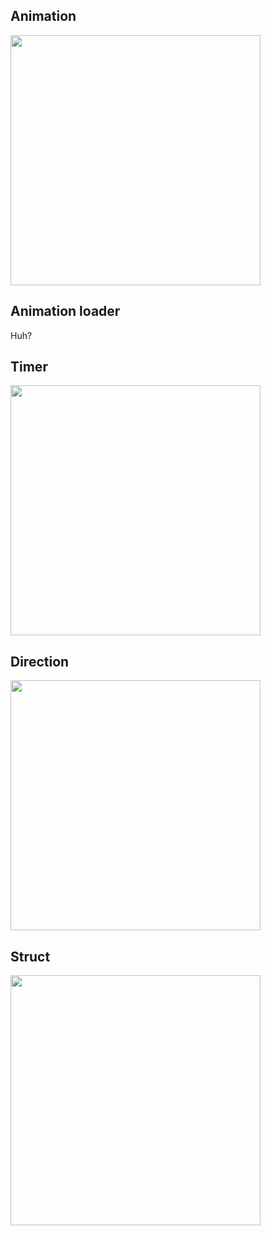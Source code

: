 ## Animation

<img src="https://img.plantuml.biz/plantuml/svg/XLPDZzem4BtdLrYxXsMt2wjUAuIs7whKIo-b9uGiamp1gd4Ysv6MfVptUXmtJc87a23WUPcPzpn-uLKRfanp55akcDRai-H7PdWboNAvvvA9rOgSCs9Vvpq7KLp8d0YkpUQxOaVOaZrUz0XGyDnij57FPCtABJ6iR14ZsDUgaUPtlUP7KCJWvmZ0fR7l0jv6wz-uWXoR_650iPq0Mz6lN4MQIWKavNufjFRou4GuWZbKnSEBNpjRYGpFB-G34HKhPfOOgPavF7g4XvLWR4A_Tcvpu3scgGLiB9LdvBCb5aSrVuVPOnhfXKLOAsuCH5qmxhIPokEaHnJAxq5ZvAwg1E6QreATk2pZL3yh2GIZKo7Mw0GJ5rEWmKmK3cEc1S-1xaxOffFMNgcqlDCtkinDNJ03CvJXgAFYlngrPpdMj_8esy0bosgM_s4b45kWoOsVQF_32OxZhgftaDsyzmSf9BLjbv28Ooz5erWtWvVGlgzZD-HM5UIFt2SAkBCw4RDa4v5k_jUdkdTAgB4_9n8fg865AW4L54OcULN_7ufBN-6kXYV8TfOKi_HRVucFRgp3FDN7CEXE1XKWItEuscfi0DGTV4fzynD7gwr-7TDlefFY9cVi8UPyVutp_JJd8IIOvPGUYA9Kmflf51XidxFXzDPzOHhMlN3BjOqDh7oA7UPEx6TdGkWbnStkdQNPJEcz6IPBOoBdIiKREKPCGlj6bqmLsvNJF9XWDLyD9VpaRyfQSxhxk5WytP7bVFvalzy5-ypmAFfe7EmNI3mrhyRnmPZ5fzKs6kF2P2mMVuTCibThJFRlnJy0" width="400"/>

## Animation loader
Huh?

## Timer

<img src="https://img.plantuml.biz/plantuml/svg/hPFBJiCm44Nt_egHs0IXz0DG5HNecXMiesayBHP-HF5OB4h-7ITfcoOEZmLUU94vllEuaurdR3WOBIgDtiE3LGPPEGlhzLvPr4K1Hz4A8Mgitl50mCfG4xz1FBZpt635C3n-H4ylL-7k7FUAj6pX1fJb_d4Ioc7dd0Rbong39ta1Hj8Glxc8tlKg1-AoKyfkbuYfs3Bpx2n13_mG3tPEZEYvymlSa2U-5ak8K4jaohe6Z1_0jh-7uJsvOFcrJkOtAoh9Co_w3rcsxiD-vrC--EGOTJbnwpyh-jNSDFs2mJAgP-SMuugEk-loOZhF-rCLObpHrUgpc8rZCNgI41koCludNm00" width="400"/>

## Direction
<img src="https://img.plantuml.biz/plantuml/svg/XPFFReCm3CRlUGfBlMogU0E4MgciwgMjsBGTenHS6Yq455of4-FTbwmjqF5dkGJv-yNvx9X5ISBGELCiLg8iOQbb9aZc6dp_ABLGGG0LgnahHFmfKeH46en_WOg1NQZF6QpkmRUl0c-2MtDusKKVosZLYKJXUnYzXft8VhDTy_rkknwAyIvlVRXD74eo8YQuUjuG6d5GEAfHReQqnlKzGSTvTPIeaXeya9h0O862HiIZ4HboXJgbKuEqR8PqoYqy_tEVDGMSI_l9-TFp4E-IfqZyUliqqpLn8-l_QtOU-ZNFfcgUZTVyY4YTu6Mo7uxYNEE5cWxKRjHO_s4yBsz7a_MBUDHPUove9s0WQz3l1sjo-j-UDwQxqmEw6y85wiJ-Jpy0" width="400"/>

## Struct

<img src="https://img.plantuml.biz/plantuml/svg/XL713e8m3BtlAnfEYe74Eo6Q67z0xgOP1HTX8sCSaF3lbed10yGUjdIlxNklExKEhUlgIiWAsnREMjNebD6G98NIMAKf368Kea7vn9AWTRQJZj-0Oqwk5ckQ6gnvaVOTCCTGAAho4Gvmwso1ae3dbxI2A-qWxwmdz_3epr-U3Cj_B5m9cjLi47Yt6nZfV0MvA4joqfJr3K7-pUwEqur1bXh2XMMfgiazZ2-Rd4ZJzBlzR9KtB9RT1yS0mYZYEux3uBFVRPY7YHEhvrzy0m00" width="400"/>

<!-- hLPTJzim57tFhx3A0p2eq5udX63ZGxm0AjtsW93b9cwmvjYHxMYKhl-TwyIDazXfNrQfZNhlyVqulZxEfJP4cQhWISg9rkXAi88O9WKwFryoGVZ51Led23xh9QCysw0fuaoRbrj52lgAblQX1u2CfUP56tMAvYH_HORa3M80-o4hONwMSrPGXOpz7G2OCF3DwFl0ViqKJMsHzuOgik0KCZhBJgIHoYCnSoPVsjbXJK91pPlC3i-SRGqK6PPkq0dYacH7q1WgYNaxTWW7owc1WCwsRcBODQOgENs1LavjFwy8S5Yp3tfq74SwOYsi8JS4Mbwil-PcB4vDlKLP-XreY5n8oH7JkEHanKGUXdgGWYBh7NEHIaSwgNsAQcf64linqvob52zMjioQMdXY0Nt75zQHgp8ZXXvP6WeT97-kr9AaDZ_Gew20JPAK9Fr3SeeWGPKQDz7kJqsu7NSbFwXevxqxI3ueb9tJYD_MabMAj3EuyUMxFB0X-xBO_ctl8mdgiphYWsOZddR-vwkoSqgmWRyZWHGjAV5PFCepR3j9PRaTYasNuJQ7Qv2AgXYKuJi_GRUFizzNi-kEPNRpwsRsVDEnFDq_tE6dnuUxc0rtyL27VP0544c0yaRJjYenwjkAmC0NoaouPzCOPtrdVOenfo8tRpjf3SKAroA5iIDwWD_AG9DzDoOeOhE_Orj1sF71heuFnZlkGxoiZx5XKHWB-cxQ_dk3LbyOhhv16z-9flEEEqnl5qUsgzL3AslPtl9gTOL8SUhxmUAOG4HZ_aeC4HwwxJogkd54H3sROMZ8wztAwz6YWZpxDJh8SYt_Yh5zQiwEaOPmtDkj_rdHtiqDqqSsE8FetGdjl4DD_KtNCK--Jj2NwGMQ54Ii9iq5r77BAVXws_3D5Ty7zMKrYByD3sezjgvLnbr-guv9Au5GMciD1HAyuU9MJCx_HOEtgoD-MrpYptEDwCzErEk8IoxXMeINsqy0 -->

